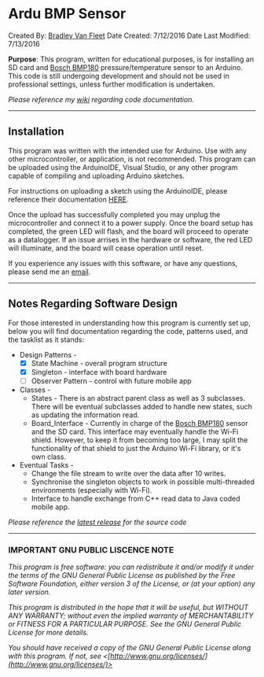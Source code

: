 Ardu BMP Sensor
===============

 Created By: [Bradley Van Fleet](bvanfleet)
 Date Created: 7/12/2016
 Date Last Modified: 7/13/2016

 **Purpose**: This program, written for educational purposes, is for installing an SD card and [Bosch BMP180]
  pressure/temperature sensor to an Arduino. This code is still undergoing development and should not be
  used in professional settings, unless further modification is undertaken.
  
  _Please reference my [wiki] regarding code documentation._
  
  [Bosch BMP180]: https://ae-bst.resource.bosch.com/media/_tech/media/datasheets/BST-BMP180-DS000-121.pdf
  [wiki]: https://github.com/bvanfleet/Ardu-BMP-Sensor/wiki

---

## Installation
 
 This program was written with the intended use for Arduino. Use with any other microcontroller, or application, is not recommended. This program can be uploaded using the ArduinoIDE, Visual Studio, or any other program capable of compiling and uploading Arduino sketches.
 
 For instructions on uploading a sketch using the ArduinoIDE, please reference their documentation [HERE](https://www.arduino.cc/en/Guide/Environment#toc9).
 
 Once the upload has successfully completed you may unplug the microcontroller and connect it to a power supply. Once the board setup has completed, the green LED will flash, and the board will proceed to operate as a datalogger. If an issue arrises in the hardware or software, the red LED will illuminate, and the board will cease operation until reset.

 If you experience any issues with this software, or have any questions, please send me an [email](mailto:brad@guildofshades.com).

---

## Notes Regarding Software Design

 For those interested in understanding how this program is currently set up, below you will find documentation regarding the code, patterns used, and the tasklist as it stands:

 * Design Patterns -
   * [x] State Machine - overall program structure
   * [x] Singleton - interface with board hardware
   * [ ] Observer Pattern - control with future mobile app
 * Classes -
   * States - There is an abstract parent class as well as 3 subclasses. There will be eventual subclasses added to handle new states, such as updating the information read.
   * Board_Interface - Currently in charge of the [Bosch BMP180] sensor and the SD card. This interface may eventually handle the Wi-Fi shield. However, to keep it from becoming too large, I may split the functionality of that shield to just the Arduino Wi-Fi library, or it's own class.
 * Eventual Tasks -
   * Change the file stream to write over the data after 10 writes.
   * Synchronise the singleton objects to work in possible multi-threaded environments (especially with Wi-Fi).
   * Interface to handle exchange from C++ read data to Java coded mobile app.

*Please reference the [latest release] for the source code*

 [latest release]: https://github.com/bvanfleet/Ardu-BMP-Sensor/tree/v0.3-beta

---

### IMPORTANT GNU PUBLIC LISCENCE NOTE

 _This program is free software: you can redistribute it and/or modify
it under the terms of the GNU General Public License as published by
the Free Software Foundation, either version 3 of the License, or
(at your option) any later version._

 _This program is distributed in the hope that it will be useful,
but WITHOUT ANY WARRANTY; without even the implied warranty of
MERCHANTABILITY or FITNESS FOR A PARTICULAR PURPOSE.  See the
GNU General Public License for more details._

 _You should have received a copy of the GNU General Public License
along with this program.  If not, see <[http://www.gnu.org/licenses/](http://www.gnu.org/licenses/)>_

